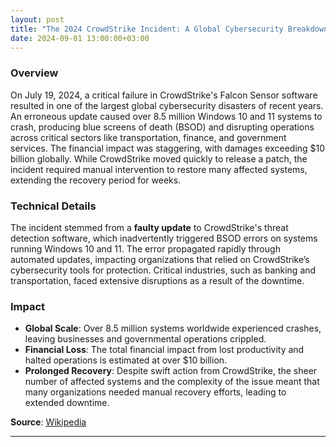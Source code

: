 ```yaml
---
layout: post
title: "The 2024 CrowdStrike Incident: A Global Cybersecurity Breakdown"
date: 2024-09-01 13:00:00+03:00
---
```


### Overview
On July 19, 2024, a critical failure in CrowdStrike's Falcon Sensor software resulted in one of the largest global cybersecurity disasters of recent years. An erroneous update caused over 8.5 million Windows 10 and 11 systems to crash, producing blue screens of death (BSOD) and disrupting operations across critical sectors like transportation, finance, and government services. The financial impact was staggering, with damages exceeding $10 billion globally. While CrowdStrike moved quickly to release a patch, the incident required manual intervention to restore many affected systems, extending the recovery period for weeks.

### Technical Details
The incident stemmed from a **faulty update** to CrowdStrike's threat detection software, which inadvertently triggered BSOD errors on systems running Windows 10 and 11. The error propagated rapidly through automated updates, impacting organizations that relied on CrowdStrike’s cybersecurity tools for protection. Critical industries, such as banking and transportation, faced extensive disruptions as a result of the downtime.

### Impact
- **Global Scale**: Over 8.5 million systems worldwide experienced crashes, leaving businesses and governmental operations crippled.
- **Financial Loss**: The total financial impact from lost productivity and halted operations is estimated at over $10 billion.
- **Prolonged Recovery**: Despite swift action from CrowdStrike, the sheer number of affected systems and the complexity of the issue meant that many organizations needed manual recovery efforts, leading to extended downtime.

**Source**: [Wikipedia](https://en.m.wikipedia.org/wiki/2024_CrowdStrike_incident)

---
